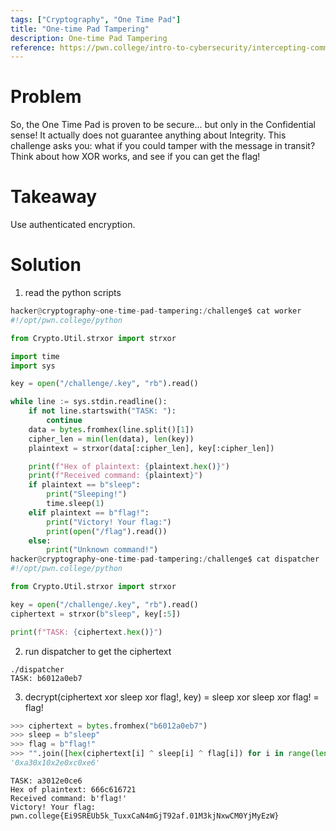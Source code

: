 ```yaml
---
tags: ["Cryptography", "One Time Pad"]
title: "One-time Pad Tampering"
description: One-time Pad Tampering
reference: https://pwn.college/intro-to-cybersecurity/intercepting-communication/
---
```


# Problem

So, the One Time Pad is proven to be secure... but only in the Confidential sense! It actually does not guarantee anything about Integrity. This challenge asks you: what if you could tamper with the message in transit? Think about how XOR works, and see if you can get the flag!

# Takeaway

Use authenticated encryption.

# Solution

1. read the python scripts

```python
hacker@cryptography~one-time-pad-tampering:/challenge$ cat worker
#!/opt/pwn.college/python

from Crypto.Util.strxor import strxor

import time
import sys

key = open("/challenge/.key", "rb").read()

while line := sys.stdin.readline():
    if not line.startswith("TASK: "):
        continue
    data = bytes.fromhex(line.split()[1])
    cipher_len = min(len(data), len(key))
    plaintext = strxor(data[:cipher_len], key[:cipher_len])

    print(f"Hex of plaintext: {plaintext.hex()}")
    print(f"Received command: {plaintext}")
    if plaintext == b"sleep":
        print("Sleeping!")
        time.sleep(1)
    elif plaintext == b"flag!":
        print("Victory! Your flag:")
        print(open("/flag").read())
    else:
        print("Unknown command!")
hacker@cryptography~one-time-pad-tampering:/challenge$ cat dispatcher
#!/opt/pwn.college/python

from Crypto.Util.strxor import strxor

key = open("/challenge/.key", "rb").read()
ciphertext = strxor(b"sleep", key[:5])

print(f"TASK: {ciphertext.hex()}")
```

2. run dispatcher to get the ciphertext

```
./dispatcher
TASK: b6012a0eb7
```

3. decrypt(ciphertext xor sleep xor flag!, key) = sleep xor sleep xor flag! = flag!

```python
>>> ciphertext = bytes.fromhex("b6012a0eb7")
>>> sleep = b"sleep"
>>> flag = b"flag!"
>>> "".join([hex(ciphertext[i] ^ sleep[i] ^ flag[i]) for i in range(len(flag))])
'0xa30x10x2e0xc0xe6'
```

```
TASK: a3012e0ce6
Hex of plaintext: 666c616721
Received command: b'flag!'
Victory! Your flag:
pwn.college{Ei9SREUb5k_TuxxCaN4mGjT92af.01M3kjNxwCM0YjMyEzW}
```
